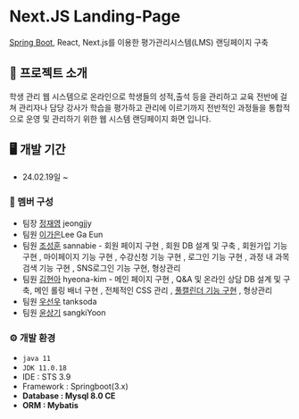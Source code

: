 # Next.JS Landing-Page
[Spring Boot](https://github.com/hyeona-kim/0122p), React, Next.js를 이용한 평가관리시스템(LMS) 랜딩페이지 구축

## 📃 프로젝트 소개 
학생 관리 웹 시스템으로 온라인으로 학생들의 성적,출석 등을 관리하고 교육 전반에 걸쳐 관리자나 담당 강사가 학습을 평가하고 관리에 이르기까지 전반적인 과정들을 통합적으로 운영 및 관리하기 위한 웹 시스템 랜딩페이지 화면 입니다.

## 🖥️ 개발 기간
* 24.02.19일 ~ 


### 👫 멤버 구성
- 팀장 [정재영](https://github.com/jeongjjy) jeongjjy
- 팀원 [이가은](https://github.com/lkeeeeeee)Lee Ga Eun  
- 팀원 [조성훈](https://github.com/sannabie) sannabie - 회원 페이지 구현 , 회원 DB 설계 및 구축 , 회원가입 기능 구현 , 마이페이지 기능 구현 , 수강신청 기능 구현 , 로그인 기능 구현 , 과정 내 과목 검색 기능 구현 , SNS로그인 기능 구현, 형상관리 
- 팀원 [김현아](https://github.com/hyeona-kim) hyeona-kim - 메인 페이지 구현 , Q&A 및 온라인 상담 DB 설계 및 구축, 메인 롤링 배너 구현 , 전체적인 CSS 관리 , [풀캘린더 기능 구현](https://github.com/lkeeeeeee/0112_p2) , 형상관리
- 팀원 [우선우](https://github.com/tanksoda) tanksoda 
- 팀원 [윤상기](https://github.com/sangkiYoon) sangkiYoon 

### ⚙️ 개발 환경
- `java 11`
- `JDK 11.0.18`
- IDE : STS 3.9
- Framework : Springboot(3.x)
- **Database : Mysql 8.0 CE**
- **ORM : Mybatis**

